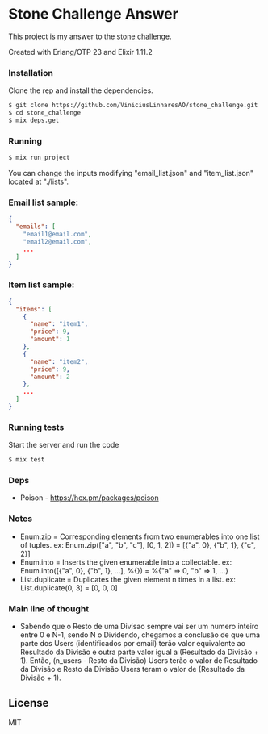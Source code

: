 # Stone Challenge Answer

This project is my answer to the [stone challenge](https://gist.github.com/programa-elixir/1bd50a6d97909f2daa5809c7bb5b9a8a).

Created with Erlang/OTP 23 and Elixir 1.11.2

### Installation

Clone the rep and install the dependencies.

```sh
$ git clone https://github.com/ViniciusLinharesAO/stone_challenge.git
$ cd stone_challenge
$ mix deps.get
```
### Running
```sh
$ mix run_project
```

You can change the inputs modifying "email_list.json" and "item_list.json" located at "./lists".

### Email list sample:
```json
{
  "emails": [
    "email1@email.com",
    "email2@email.com",
    ...
  ]
}
```

### Item list sample:
```json
{
  "items": [
    {
      "name": "item1",
      "price": 9,
      "amount": 1
    },
    {
      "name": "item2",
      "price": 9,
      "amount": 2
    },
    ...
  ]
}
```

### Running tests
 Start the server and run the code
```sh
$ mix test
```

### Deps
- Poison -  https://hex.pm/packages/poison


### Notes
* Enum.zip = Corresponding elements from two enumerables into one list of tuples. ex: Enum.zip(["a", "b", "c"], [0, 1, 2]) = [{"a", 0}, {"b", 1}, {"c", 2}]
* Enum.into = Inserts the given enumerable into a collectable. ex: Enum.into([{"a", 0}, {"b", 1}, ...], %{}) = %{"a" => 0, "b" => 1, ...}
* List.duplicate = Duplicates the given element n times in a list. ex: List.duplicate(0, 3) = [0, 0, 0]

### Main line of thought
* Sabendo que o Resto de uma Divisao sempre vai ser um numero inteiro entre 0 e N-1, sendo N o Dividendo, chegamos a conclusão de que uma parte dos Users (identificados por email) terão valor equivalente ao Resultado da Divisão e outra parte valor igual a (Resultado da Divisão + 1). Então, (n_users - Resto da Divisão) Users terão o valor de Resultado da Divisão e Resto da Divisão Users teram o valor de (Resultado da Divisão + 1).

License
----

MIT
